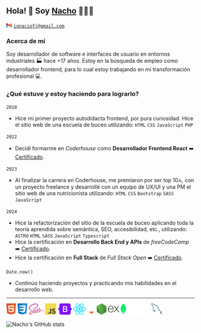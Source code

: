 ## Hola! 👋 Soy [Nacho](https://www.linkedin.com/in/ignaciofernandezjeansalle/) 👨🏻‍💻

<code><img alt="Logo Gmail" src="./assets/gmail.svg" height="12px" /></code>
<code>ignaciofj@gmail.com</code>

### Acerca de mí

Soy desarrollador de software e interfaces de usuario en entornos industriales 🏭 hace +17 años. Estoy en la búsqueda de empleo como desarrollador frontend, para lo cual estoy trabajando en mi transformación profesional 💻.

### ¿Qué estuve y estoy haciendo para lograrlo?

<code>2018</code><br />

- Hice mi primer proyecto autodidacta frontend, por pura curiosidad. Hice el sitio web de una escuela de buceo utilizando: <code>HTML</code> <code>CSS</code> <code>JavaScript</code> <code>PHP</code>

<code>2022</code><br />

- Decidí formarme en _Coderhouse_ como **Desarrollador Frontend React** ➡️ [Certificado](https://www.coderhouse.com/ar/certificados/63ae3137430ba2000ff5d2d0).

<code>2023</code><br />

- Al finalizar la carrera en Coderhouse, me premiaron por ser top 10🔝, con un proyecto freelance y desarrollé con un equipo de UX/UI y una PM el sitio web de una nutricionista utilizando: <code>HTML</code> <code>CSS</code> <code>Bootstrap</code> <code>SASS</code> <code>JavaScript</code>

<code>2024</code><br />

- Hice la refactorización del sitio de la escuela de buceo aplicando toda la teoría aprendida sobre semántica, SEO, accesibilidad, etc., utilizando: <code>ASTRO</code> <code>HTML</code> <code>SASS</code> <code>JavaScript</code> <code>Typescript</code> <br />
- Hice la certificación en **Desarrollo Back End y APIs** de _freeCodeCamp_ ➡️ [Certificado](https://www.freecodecamp.org/certification/ignacio-fj-dev/back-end-development-and-apis).
- Hice la certificación en **Full Stack** de _Full Stack Open_ ➡️ [Certificado](https://studies.cs.helsinki.fi/stats/api/certificate/fullstackopen/en/469f8d487b2149b39c2f4cf2cc7f8ca0).

<code>Date.now()</code><br />

- Continúo haciendo proyectos y practicando mis habilidades en el desarrollo web.

---

<code><img alt="Logo HTML5" src="./assets/html5.svg" height="30px" /></code>
<code><img alt="Logo CSS3" src="./assets/css.svg" height="30px" /></code>
<code><img alt="Logo SASS" src="./assets/sass.svg" height="30px" /></code>
<code><img alt="Logo JavaScript" src="./assets/javascript.svg" height="30px" /></code>
<code><img alt="Logo Bootstrap" src="./assets/bootstrap.svg" height="30px" /></code>
<code><img alt="Logo React" src="./assets/react.svg" height="30px" /></code>
<code><img alt="Logo Astro" src="./assets/astro.svg" height="30px" /></code>
<code><img alt="Logo Node.js" src="./assets/nodejs.svg" height="30px" /></code>
<code><img alt="Logo Express" src="./assets/express.svg" height="30px" /></code>
<code><img alt="Logo MongoDB" src="./assets/mongodb.svg" height="30px" /></code>
<code><img alt="Logo PHP" src="./assets/php_dark.svg" height="30px" /></code>
<code><img alt="Logo MySQL" src="./assets/mysql.svg" height="30px" /></code>

![Nacho's GitHub stats](https://github-readme-stats.vercel.app/api/top-langs?username=ignacioFernandezJeansalle&show_icons=true&locale=es&layout=compact)
